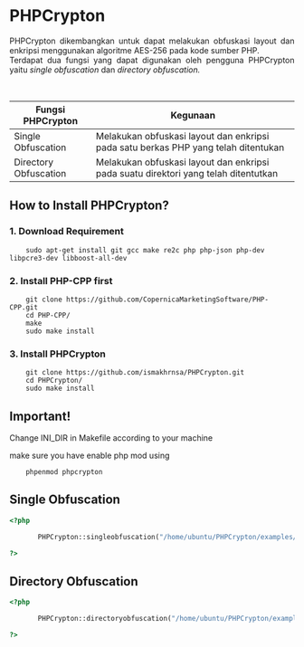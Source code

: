 # PHPCrypton

<p style="text-align: justify;">PHPCrypton dikembangkan untuk dapat melakukan obfuskasi layout dan enkripsi menggunakan algoritme AES-256 pada kode sumber PHP. <br />
Terdapat dua fungsi yang dapat digunakan oleh pengguna PHPCrypton yaitu <em>single obfuscation</em> dan <em>directory obfuscation.</em></p>
<p style="text-align: justify;">&nbsp;</p>

| Fungsi PHPCrypton | Kegunaan |
| ------ | ------ |
| Single Obfuscation | Melakukan obfuskasi layout dan enkripsi pada satu berkas PHP yang telah ditentukan |
| Directory Obfuscation | Melakukan obfuskasi layout dan enkripsi pada suatu direktori yang telah ditentutkan  |

## How to Install PHPCrypton?

### 1. Download Requirement
        sudo apt-get install git gcc make re2c php php-json php-dev libpcre3-dev libboost-all-dev 

### 2. Install PHP-CPP first

        git clone https://github.com/CopernicaMarketingSoftware/PHP-CPP.git
        cd PHP-CPP/
        make
        sudo make install

### 3. Install PHPCrypton

        git clone https://github.com/ismakhrnsa/PHPCrypton.git
        cd PHPCrypton/
        sudo make install

## Important!

Change INI_DIR in Makefile according to your machine

make sure you have enable php mod using
        
        phpenmod phpcrypton


## Single Obfuscation

```php
<?php

       PHPCrypton::singleobfuscation("/home/ubuntu/PHPCrypton/examples/DirA/action.php");

?>
```

## Directory Obfuscation

```php
<?php

       PHPCrypton::directoryobfuscation("/home/ubuntu/PHPCrypton/examples/DirA/");

?>
```
